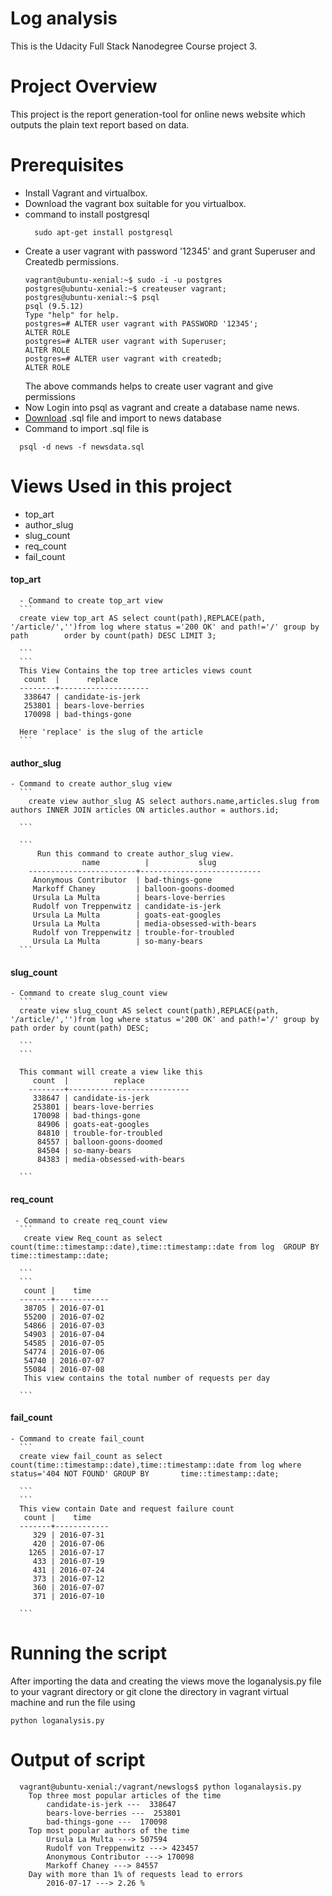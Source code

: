 # Log analysis
  This is the Udacity Full Stack Nanodegree Course project 3.
# Project Overview
  This project is the report generation-tool for online news website which outputs the plain text report based on data.
  
# Prerequisites
  - Install Vagrant and virtualbox.
  - Download the vagrant box suitable for you virtualbox.
  - command to install postgresql
    ```
      sudo apt-get install postgresql
    ```
  - Create a user vagrant with password '12345' and grant Superuser and Createdb permissions.
    ```
    vagrant@ubuntu-xenial:~$ sudo -i -u postgres
    postgres@ubuntu-xenial:~$ createuser vagrant;
    postgres@ubuntu-xenial:~$ psql
    psql (9.5.12)
    Type "help" for help.
    postgres=# ALTER user vagrant with PASSWORD '12345';
    ALTER ROLE
    postgres=# ALTER user vagrant with Superuser;
    ALTER ROLE
    postgres=# ALTER user vagrant with createdb;
    ALTER ROLE
    
    ```
    The above commands helps to create user vagrant and give permissions
  - Now Login into psql as vagrant and create a database name news.
  - [Download](https://d17h27t6h515a5.cloudfront.net/topher/2016/August/57b5f748_newsdata/newsdata.zip) .sql file and import to news      database
  - Command to import .sql file is
  ```
    psql -d news -f newsdata.sql
  ```

# Views Used in this project
  - top_art
  - author_slug
  - slug_count
  - req_count
  - fail_count
  
  #### top_art
      - Command to create top_art view
      ```
      create view top_art AS select count(path),REPLACE(path, '/article/','')from log where status ='200 OK' and path!='/' group by path        order by count(path) DESC LIMIT 3;

      ```
      ```
      This View Contains the top tree articles views count
       count  |      replace
      --------+--------------------
       338647 | candidate-is-jerk
       253801 | bears-love-berries
       170098 | bad-things-gone

      Here 'replace' is the slug of the article
      ```

  #### author_slug
    - Command to create author_slug view
      ```
        create view author_slug AS select authors.name,articles.slug from authors INNER JOIN articles ON articles.author = authors.id;

      ```

      ```
          Run this command to create author_slug view.
                    name          |           slug
        ------------------------+---------------------------
         Anonymous Contributor  | bad-things-gone
         Markoff Chaney         | balloon-goons-doomed
         Ursula La Multa        | bears-love-berries
         Rudolf von Treppenwitz | candidate-is-jerk
         Ursula La Multa        | goats-eat-googles
         Ursula La Multa        | media-obsessed-with-bears
         Rudolf von Treppenwitz | trouble-for-troubled
         Ursula La Multa        | so-many-bears
      ```
  #### slug_count
    - Command to create slug_count view
      ```
      create view slug_count AS select count(path),REPLACE(path, '/article/','')from log where status ='200 OK' and path!='/' group by         path order by count(path) DESC;

      ```
      ```

      This commant will create a view like this
         count  |          replace
        --------+---------------------------
         338647 | candidate-is-jerk
         253801 | bears-love-berries
         170098 | bad-things-gone
          84906 | goats-eat-googles
          84810 | trouble-for-troubled
          84557 | balloon-goons-doomed
          84504 | so-many-bears
          84383 | media-obsessed-with-bears

      ```
  #### req_count
     - Command to create req_count view
      ```
       create view Req_count as select count(time::timestamp::date),time::timestamp::date from log  GROUP BY time::timestamp::date;

      ```
      ```
       count |    time
      -------+------------
       38705 | 2016-07-01
       55200 | 2016-07-02
       54866 | 2016-07-03
       54903 | 2016-07-04
       54585 | 2016-07-05
       54774 | 2016-07-06
       54740 | 2016-07-07
       55084 | 2016-07-08
       This view contains the total number of requests per day 

      ```
  #### fail_count
    - Command to create fail_count
      ```
      create view fail_count as select count(time::timestamp::date),time::timestamp::date from log where status='404 NOT FOUND' GROUP BY       time::timestamp::date;

      ```
      ```
      This view contain Date and request failure count
       count |    time
      -------+------------
         329 | 2016-07-31
         420 | 2016-07-06
        1265 | 2016-07-17
         433 | 2016-07-19
         431 | 2016-07-24
         373 | 2016-07-12
         360 | 2016-07-07
         371 | 2016-07-10

      ```
  
# Running the script 
  After importing the data and creating the views move the loganalysis.py file to your vagrant directory or git clone the directory
  in vagrant virtual machine and run the file using
  ```
  python loganalysis.py
  ```
# Output of script
```
  vagrant@ubuntu-xenial:/vagrant/newslogs$ python loganalaysis.py
    Top three most popular articles of the time
        candidate-is-jerk ---  338647
        bears-love-berries ---  253801
        bad-things-gone ---  170098
    Top most popular authors of the time
        Ursula La Multa ---> 507594
        Rudolf von Treppenwitz ---> 423457
        Anonymous Contributor ---> 170098
        Markoff Chaney ---> 84557
    Day with more than 1% of requests lead to errors
        2016-07-17 ---> 2.26 %
```
